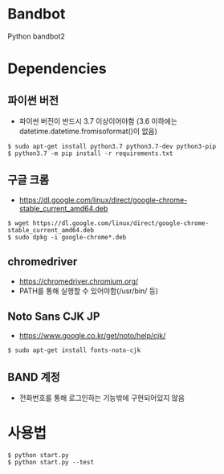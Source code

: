 # Bandbot
Python bandbot2

# Dependencies
## 파이썬 버전
* 파이썬 버전이 반드시 3.7 이상이어야함 (3.6 이하에는 datetime.datetime.fromisoformat()이 없음)
```
$ sudo apt-get install python3.7 python3.7-dev python3-pip
$ python3.7 -m pip install -r requirements.txt
```

## 구글 크롬
* https://dl.google.com/linux/direct/google-chrome-stable_current_amd64.deb
```
$ wget https://dl.google.com/linux/direct/google-chrome-stable_current_amd64.deb
$ sudo dpkg -i google-chrome*.deb
```

## chromedriver
* https://chromedriver.chromium.org/
* PATH를 통해 실행할 수 있어야함(/usr/bin/ 등)

## Noto Sans CJK JP
* https://www.google.co.kr/get/noto/help/cjk/
```
$ sudo apt-get install fonts-noto-cjk
```

## BAND 계정
* 전화번호를 통해 로그인하는 기능밖에 구현되어있지 않음

# 사용법
```
$ python start.py
$ python start.py --test
```